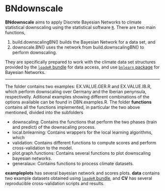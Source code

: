 BNdownscale
==========

**BNdownscale** aims to apply Discrete Bayesian Networks to climate statistical downscaling using the statistical software  [`R`](https://www.r-project.org/). There are two main functions,

1.  build.downscalingBN() builds the Bayesian Network for a data set, and 
2.  downscale.BN() uses the network from build.downscalingBN() to perform downscaling.

They are specifically prepared to work with the climate data set structures provided by the [`loadeR` bundle](https://github.com/SantanderMetGroup/loadeR) for data access, and use [`bnlearn` package](http://www.bnlearn.com/) for Bayesian Networks.

***

The folder contains two examples: EX.VALUE.GER.R and EX.VALUE.IB.R, which perform downscaling over Germany and the Iberian penynsula, respectivelly. Aditional examples showing different combinations of the options available can be found in DBN.examples.R. The folder **functions** contains all the functions implemented, in particular the two above mentioned, divided into the subfolders


* downscaling: Contains the functions that perform the two phases (train and predict) of the downscaling process.
* local.bnlearning: Contains wrappers for the local learning algorithms, which
* validation: Contains different functions to compute scores and perform cross-validation to the model.
* plot.graph.functions: Contains several functions to plot downscaling bayesian networks.
* generalaux: Contains functions to process climate datasets.

**exampleplots** has several bayesian network and scores plots. **data** contains two example datasets obtained using [`loadeR` bundle](https://github.com/SantanderMetGroup/loadeR), and **CV** has several reproducible cross-validation scripts and results.

